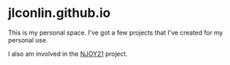 # jlconlin.github.io
This is my personal space. I've got a few projects that I've created for my
personal use. 

I also am involved in the [NJOY21](https://github.com/njoy21) project. 
